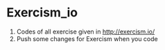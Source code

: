 # Exercism_io
1. Codes of all exercise given in http://exercism.io/
2. Push some changes for Exercism when you code
